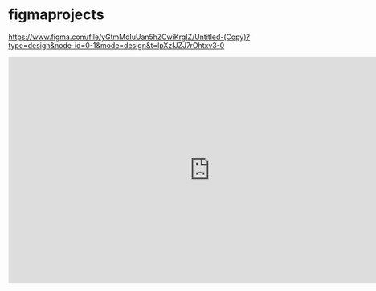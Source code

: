 # figmaprojects

https://www.figma.com/file/yGtmMdIuUan5hZCwiKrgIZ/Untitled-(Copy)?type=design&node-id=0-1&mode=design&t=lpXzIJZJ7rOhtxv3-0

<iframe style="border: 1px solid rgba(0, 0, 0, 0.1);" width="800" height="450" src="https://www.figma.com/embed?embed_host=share&url=https%3A%2F%2Fwww.figma.com%2Ffile%2FyGtmMdIuUan5hZCwiKrgIZ%2FUntitled-(Copy)%3Ftype%3Ddesign%26node-id%3D0%253A1%26mode%3Ddesign%26t%3DlpXzIJZJ7rOhtxv3-1" allowfullscreen></iframe> 
